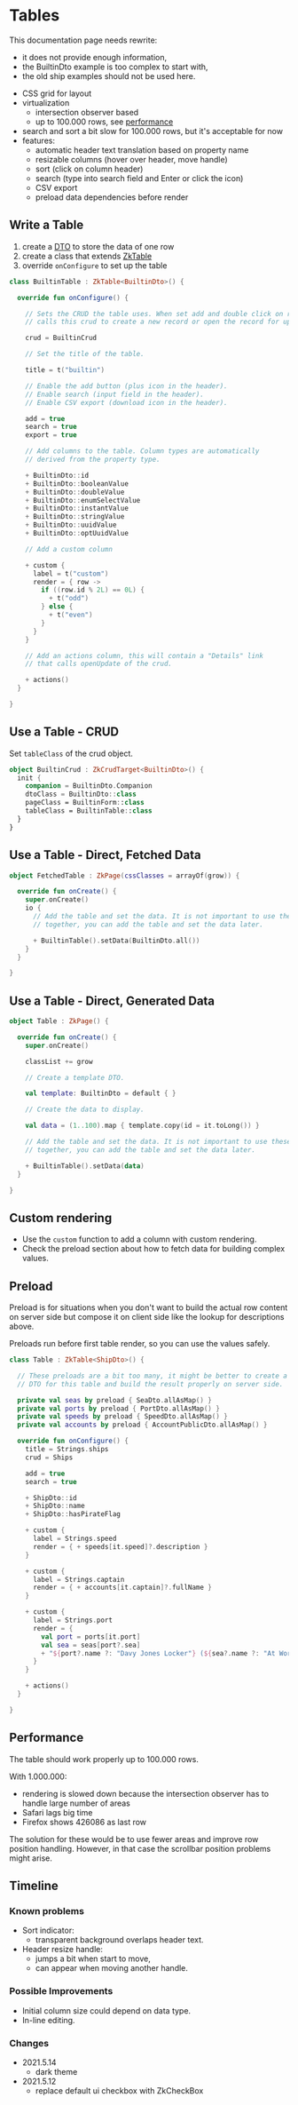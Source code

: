 # Tables

<div data-zk-enrich="Note" data-zk-flavour="Info" data-zk-title="Note">

This documentation page needs rewrite: 
* it does not provide enough information,
* the BuiltinDto example is too complex to start with,
* the old ship examples should not be used here.
</div>

* CSS grid for layout
* virtualization
  * intersection observer based
  * up to 100.000 rows, see [performance](#Performance)
* search and sort a bit slow for 100.000 rows, but it's acceptable for now
* features:
  * automatic header text translation based on property name
  * resizable columns (hover over header, move handle)
  * sort (click on column header)
  * search (type into search field and Enter or click the icon)
  * CSV export
  * preload data dependencies before render

## Write a Table

1. create a [DTO](../../common/Data.md) to store the data of one row
1. create a class that extends [ZkTable](/src/jsMain/kotlin/zakadabar/stack/frontend/builtin/table/ZkTable.kt)
1. override `onConfigure` to set up the table

```kotlin
class BuiltinTable : ZkTable<BuiltinDto>() {

  override fun onConfigure() {

    // Sets the CRUD the table uses. When set add and double click on rows
    // calls this crud to create a new record or open the record for update.

    crud = BuiltinCrud

    // Set the title of the table.

    title = t("builtin")

    // Enable the add button (plus icon in the header).
    // Enable search (input field in the header).
    // Enable CSV export (download icon in the header).

    add = true
    search = true
    export = true

    // Add columns to the table. Column types are automatically
    // derived from the property type.

    + BuiltinDto::id
    + BuiltinDto::booleanValue
    + BuiltinDto::doubleValue
    + BuiltinDto::enumSelectValue
    + BuiltinDto::instantValue
    + BuiltinDto::stringValue
    + BuiltinDto::uuidValue
    + BuiltinDto::optUuidValue

    // Add a custom column

    + custom {
      label = t("custom")
      render = { row ->
        if ((row.id % 2L) == 0L) {
          + t("odd")
        } else {
          + t("even")
        }
      }
    }

    // Add an actions column, this will contain a "Details" link
    // that calls openUpdate of the crud.

    + actions()
  }

}
```

## Use a Table - CRUD

Set `tableClass` of the crud object.

```kotlin
object BuiltinCrud : ZkCrudTarget<BuiltinDto>() {
  init {
    companion = BuiltinDto.Companion
    dtoClass = BuiltinDto::class
    pageClass = BuiltinForm::class
    tableClass = BuiltinTable::class
  }
}
```

## Use a Table - Direct, Fetched Data

```kotlin
object FetchedTable : ZkPage(cssClasses = arrayOf(grow)) {

  override fun onCreate() {
    super.onCreate()
    io {
      // Add the table and set the data. It is not important to use these
      // together, you can add the table and set the data later.

      + BuiltinTable().setData(BuiltinDto.all())
    }
  }

}
```

## Use a Table - Direct, Generated Data

```kotlin
object Table : ZkPage() {

  override fun onCreate() {
    super.onCreate()

    classList += grow

    // Create a template DTO.

    val template: BuiltinDto = default { }

    // Create the data to display.

    val data = (1..100).map { template.copy(id = it.toLong()) }

    // Add the table and set the data. It is not important to use these
    // together, you can add the table and set the data later.

    + BuiltinTable().setData(data)
  }

}
```

## Custom rendering

* Use the `custom` function to add a column with custom rendering.
* Check the preload section about how to fetch data for building complex values.

## Preload

Preload is for situations when you don't want to build the actual row content on server side but compose it on client
side like the lookup for descriptions above.

Preloads run before first table render, so you can use the values safely.

```kotlin
class Table : ZkTable<ShipDto>() {

  // These preloads are a bit too many, it might be better to create a
  // DTO for this table and build the result properly on server side.

  private val seas by preload { SeaDto.allAsMap() }
  private val ports by preload { PortDto.allAsMap() }
  private val speeds by preload { SpeedDto.allAsMap() }
  private val accounts by preload { AccountPublicDto.allAsMap() }

  override fun onConfigure() {
    title = Strings.ships
    crud = Ships

    add = true
    search = true

    + ShipDto::id
    + ShipDto::name
    + ShipDto::hasPirateFlag

    + custom {
      label = Strings.speed
      render = { + speeds[it.speed]?.description }
    }

    + custom {
      label = Strings.captain
      render = { + accounts[it.captain]?.fullName }
    }

    + custom {
      label = Strings.port
      render = {
        val port = ports[it.port]
        val sea = seas[port?.sea]
        + "${port?.name ?: "Davy Jones Locker"} (${sea?.name ?: "At World's End"})"
      }
    }

    + actions()
  }

}
```

## Performance

The table should work properly up to 100.000 rows.

With 1.000.000:

* rendering is slowed down because the intersection observer has to handle large number of areas
* Safari lags big time
* Firefox shows 426086 as last row

The solution for these would be to use fewer areas and improve row position handling. However, in that case the
scrollbar position problems might arise.

## Timeline

### Known problems

* Sort indicator:
   * transparent background overlaps header text.
* Header resize handle:
   * jumps a bit when start to move,
   * can appear when moving another handle.

### Possible Improvements

* Initial column size could depend on data type.
* In-line editing.

### Changes

* 2021.5.14
  * dark theme
* 2021.5.12
  * replace default ui checkbox with ZkCheckBox